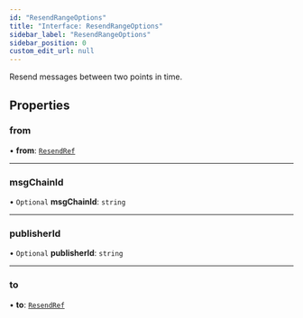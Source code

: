 ```yaml
---
id: "ResendRangeOptions"
title: "Interface: ResendRangeOptions"
sidebar_label: "ResendRangeOptions"
sidebar_position: 0
custom_edit_url: null
---
```


Resend messages between two points in time.

## Properties

### from

• **from**: [`ResendRef`](ResendRef.md)

___

### msgChainId

• `Optional` **msgChainId**: `string`

___

### publisherId

• `Optional` **publisherId**: `string`

___

### to

• **to**: [`ResendRef`](ResendRef.md)
